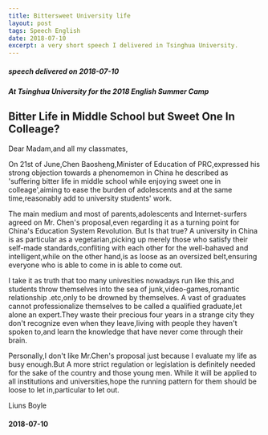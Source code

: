 ```yaml
---
title: Bittersweet University life
layout: post
tags: Speech English
date: 2018-07-10
excerpt: a very short speech I delivered in Tsinghua University.
---
```

##### speech delivered on 2018-07-10
##### At Tsinghua University for the 2018 English Summer Camp

## Bitter Life in Middle School but Sweet One In Colleage?

Dear Madam,and all my classmates,

On 21st of June,Chen Baosheng,Minister of Education of PRC,expressed his strong objection towards a phenomemon in China he described as 'suffering bitter life in middle school while enjoying sweet one in colleage',aiming to ease the burden of adolescents and at the same time,reasonably add to university students' work.

The main medium and most of parents,adolescents and Internet-surfers agreed on Mr. Chen's proposal,even regarding it as a turning point for China's Education System Revolution. But Is that true? A university in China is as particular as a vegetarian,picking up merely those who satisfy their self-made standards,confliting with each other for the well-bahaved and intelligent,while on the other hand,is as loose as an oversized belt,ensuring everyone who is able to come in is able to come out.

I take it as truth that too many univesities nowadays run like this,and students throw themselves into the sea of junk,video-games,romantic relationship .etc,only to be drowned by themselves. A vast of graduates cannot professionalize themselves to be called a qualified graduate,let alone an expert.They waste their precious four years in a strange city they don't recognize even when they leave,living with people they haven't  spoken to,and learn the knowledge that have never come through their brain.

Personally,I don't like Mr.Chen's proposal just because I evaluate my life as busy enough.But A more strict regulation or legislation is definitely needed for the sake of the country and those young men. While it will be applied to all institutions and universities,hope the running pattern for them should be loose to let in,particular to let out.

Liuns Boyle

#### 2018-07-10
